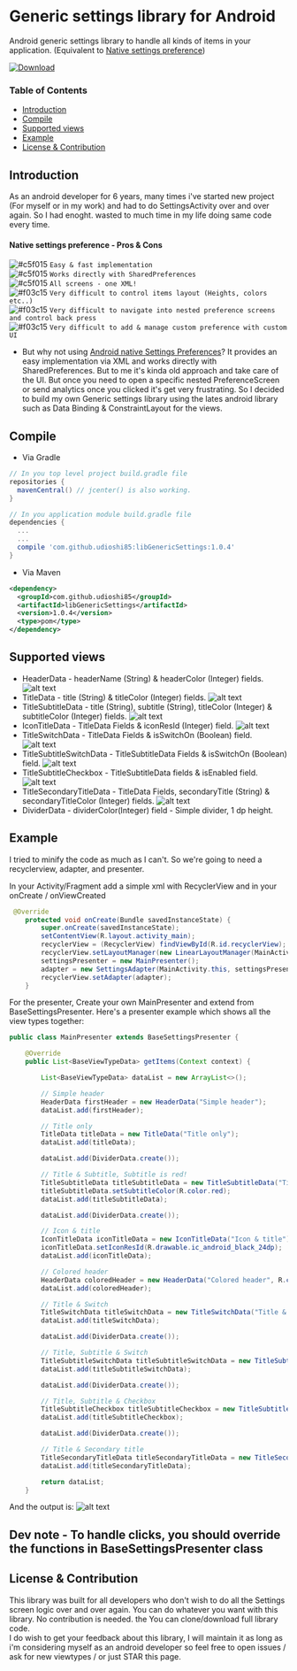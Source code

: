 # Generic settings library for Android

Android generic settings library to handle all kinds of items in your application. (Equivalent to [Native settings preference](https://developer.android.com/guide/topics/ui/settings.html))

[ ![Download](https://api.bintray.com/packages/udioshi85/maven/libGenericSettings/images/download.svg) ](https://bintray.com/udioshi85/maven/libGenericSettings/_latestVersion)
### Table of Contents
- [Introduction](#introduction)
- [Compile](#compile)
- [Supported views](#supported-views)
- [Example](#example)
- [License & Contribution](#license-and-contribution)

## Introduction

As an android developer for 6 years, many times i've started new project (For myself or in my work) and had to do SettingsActivity over and over again.
So I had enoght. wasted to much time in my life doing same code every time.

#### Native settings preference - Pros & Cons

![#c5f015](https://placehold.it/15/c5f015/000000?text=+) `Easy & fast implementation`  
![#c5f015](https://placehold.it/15/c5f015/000000?text=+) `Works directly with SharedPreferences`  
![#c5f015](https://placehold.it/15/c5f015/000000?text=+) `All screens - one XML!`  
![#f03c15](https://placehold.it/15/f03c15/000000?text=+) `Very difficult to control items layout (Heights, colors etc..)`  
![#f03c15](https://placehold.it/15/f03c15/000000?text=+) `Very difficult to navigate into nested preference screens and control back press`  
![#f03c15](https://placehold.it/15/f03c15/000000?text=+) `Very difficult to add & manage custom preference with custom UI`  


* But why not using [Android native Settings Preferences](https://developer.android.com/guide/topics/ui/settings.html)?
It provides an easy implementation via XML and works directly with SharedPreferences. But to me it's kinda old approach and take care of the UI. But once you need to open a specific nested PreferenceScreen or send analytics once you clicked it's get very frustrating.
So I decided to build my own Generic settings library using the lates android library such as Data Binding & ConstraintLayout for the views.

## Compile

* Via Gradle
```gradle
// In you top level project build.gradle file
repositories {
  mavenCentral() // jcenter() is also working.
}

// In you application module build.gradle file
dependencies {
  ...
  ...
  compile 'com.github.udioshi85:libGenericSettings:1.0.4'
}
````  

* Via Maven
````xml
<dependency>
  <groupId>com.github.udioshi85</groupId>
  <artifactId>libGenericSettings</artifactId>
  <version>1.0.4</version>
  <type>pom</type>
</dependency>
````

## Supported views
* HeaderData -  headerName (String) & headerColor (Integer) fields.
![alt text](https://github.com/UdiOshi85/GenericSettings/blob/master/tut-pics/header-title.jpg "HeaderData example")  
* TitleData - title (String) & titleColor (Integer) fields.
![alt text](https://github.com/UdiOshi85/GenericSettings/blob/master/tut-pics/title.jpg "TitleData example")  
* TitleSubtitleData - title (String), subtitle (String), titleColor (Integer) & subtitleColor (Integer) fields.
![alt text](https://github.com/UdiOshi85/GenericSettings/blob/master/tut-pics/title-subtitle-data.jpg "TitleSubtitleData example") 
* IconTitleData - TitleData Fields & iconResId (Integer) field.
![alt text](https://github.com/UdiOshi85/GenericSettings/blob/master/tut-pics/icon-title.jpg "IconTitleData example") 
* TitleSwitchData - TitleData Fields & isSwitchOn (Boolean) field.
![alt text](https://github.com/UdiOshi85/GenericSettings/blob/master/tut-pics/title-switch.jpg "TitleSwitchData example") 
* TitleSubtitleSwitchData - TitleSubtitleData Fields & isSwitchOn (Boolean) field.
![alt text](https://github.com/UdiOshi85/GenericSettings/blob/master/tut-pics/title-subtitle-switch.jpg "TitleSubtitleSwitchData example") 
* TitleSubtitleCheckbox - TitleSubtitleData fields & isEnabled field.  
![alt text](https://github.com/UdiOshi85/GenericSettings/blob/master/tut-pics/title-subtitle-checkbox.jpg "TitleSubtitleCheckbox example")
 * TitleSecondaryTitleData -  TitleData Fields, secondaryTitle (String) & secondaryTitleColor (Integer) fields.
 ![alt text]( https://github.com/UdiOshi85/GenericSettings/blob/master/tut-pics/title-secondary-title.jpg "TitleSecondaryTitleData example")
 * DividerData - dividerColor(Integer) field - Simple divider, 1 dp height.
 
 ## Example
 I tried to minify the code as much as I can't. So we're going to need a recyclerview, adapter, and presenter.

In your Activity/Fragment add a simple xml with RecyclerView and in your onCreate / onViewCreated
````java
 @Override
    protected void onCreate(Bundle savedInstanceState) {
        super.onCreate(savedInstanceState);
        setContentView(R.layout.activity_main);
        recyclerView = (RecyclerView) findViewById(R.id.recyclerView);
        recyclerView.setLayoutManager(new LinearLayoutManager(MainActivity.this));
        settingsPresenter = new MainPresenter();
        adapter = new SettingsAdapter(MainActivity.this, settingsPresenter);
        recyclerView.setAdapter(adapter);
    }
````
For the presenter, Create your own MainPresenter and extend from BaseSettingsPresenter. Here's a presenter example which shows all the view types together:
````java
public class MainPresenter extends BaseSettingsPresenter {

    @Override
    public List<BaseViewTypeData> getItems(Context context) {

        List<BaseViewTypeData> dataList = new ArrayList<>();

        // Simple header
        HeaderData firstHeader = new HeaderData("Simple header");
        dataList.add(firstHeader);

        // Title only
        TitleData titleData = new TitleData("Title only");
        dataList.add(titleData);

        dataList.add(DividerData.create());

        // Title & Subtitle, Subtitle is red!
        TitleSubtitleData titleSubtitleData = new TitleSubtitleData("Title & Subtitle", "Subtitle is red!");
        titleSubtitleData.setSubtitleColor(R.color.red);
        dataList.add(titleSubtitleData);

        dataList.add(DividerData.create());

        // Icon & title
        IconTitleData iconTitleData = new IconTitleData("Icon & title");
        iconTitleData.setIconResId(R.drawable.ic_android_black_24dp);
        dataList.add(iconTitleData);

        // Colored header
        HeaderData coloredHeader = new HeaderData("Colored header", R.color.red);
        dataList.add(coloredHeader);

        // Title & Switch
        TitleSwitchData titleSwitchData = new TitleSwitchData("Title & Switch", false);
        dataList.add(titleSwitchData);

        dataList.add(DividerData.create());

        // Title, Subtitle & Switch
        TitleSubtitleSwitchData titleSubtitleSwitchData = new TitleSubtitleSwitchData("Title, Subtitle & Switch", "Subtitle is here", false);
        dataList.add(titleSubtitleSwitchData);

        dataList.add(DividerData.create());

        // Title, Subtitle & Checkbox
        TitleSubtitleCheckbox titleSubtitleCheckbox = new TitleSubtitleCheckbox("Title, Subtitle & Checkbox", "Subtitle is here", false);
        dataList.add(titleSubtitleCheckbox);

        dataList.add(DividerData.create());

        // Title & Secondary title
        TitleSecondaryTitleData titleSecondaryTitleData = new TitleSecondaryTitleData("Title & Secondary title", "8");
        dataList.add(titleSecondaryTitleData);

        return dataList;
    }
````

And the output is:
 ![alt text]( https://github.com/UdiOshi85/GenericSettings/blob/master/tut-pics/all-items.png "Setting screen example")
 
## Dev note - To handle clicks, you should override the functions in BaseSettingsPresenter class

## License & Contribution
This library was built for all developers who don't wish to do all the Settings screen logic over and over again. You can do whatever you want with this library. No contribution is needed. the You can clone/download full library code.  
I do wish to get your feedback about this library, I will maintain it as long as i'm considering myself as an android developer so feel free to open issues / ask for new viewtypes / or just STAR this page.
